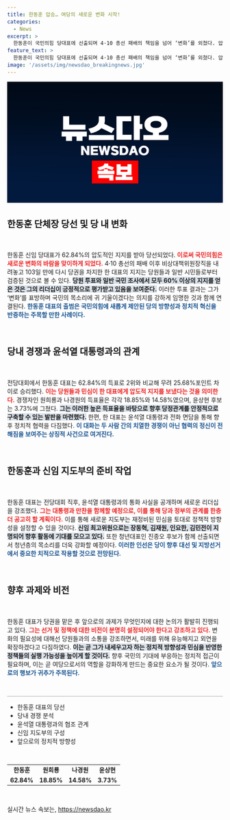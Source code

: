 ```yaml
---
title: 한동훈 압승… 여당의 새로운 변화 시작!
categories:
  - News
excerpt: >
  한동훈이 국민의힘 당대표에 선출되며 4·10 총선 패배의 책임을 넘어 ‘변화’를 외쳤다. 압도적인 지지로 62.8%를 기록한 그는 윤석열 대통령과의 화합을 다짐하며, 차기 대권 주자 이미지를 더욱 확고히 했다.
feature_text: >
  한동훈이 국민의힘 당대표에 선출되며 4·10 총선 패배의 책임을 넘어 ‘변화’를 외쳤다. 압도적인 지지로 62.8%를 기록한 그는 윤석열 대통령과의 화합을 다짐하며, 차기 대권 주자 이미지를 더욱 확고히 했다.
image: '/assets/img/newsdao_breakingnews.jpg'
---
```


<p><img src="/assets/img/newsdao_breakingnews.jpg" alt="implanttips 속보" /></p>

<h2 data-ke-size="size26">한동훈 단체장 당선 및 당 내 변화</h2>

<p data-ke-size="size16">&nbsp;</p>

<p>한동훈 신임 당대표가 62.84%의 압도적인 지지를 받아 당선되었다. <b><span style="color: #ee2323;">이로써 국민의힘은 새로운 변화의 바람을 맞이하게 되었다.</span></b> 4·10 총선의 패배 이후 비상대책위원장직을 내려놓고 103일 만에 다시 당권을 차지한 한 대표의 지지는 당원들과 일반 시민들로부터 검증된 것으로 볼 수 있다. <b><span style="background-color: #21538527;">당원 투표와 일반 국민 조사에서 모두 60% 이상의 지지를 얻은 것은 그의 리더십이 긍정적으로 평가받고 있음을 보여준다.</span></b> 이러한 투표 결과는 그가 ‘변화’를 표방하며 국민의 목소리에 귀 기울이겠다는 의지를 강하게 임명한 것과 함께 연결된다. <b><span style="color: #1a5490;">한동훈 대표의 출범은 국민의힘에 새롭게 제안된 당의 방향성과 정치적 혁신을 반증하는 주목할 만한 사례이다.</span></b></p>

<p data-ke-size="size16">&nbsp;</p>

<h2 data-ke-size="size26">당내 경쟁과 윤석열 대통령과의 관계</h2>

<p data-ke-size="size16">&nbsp;</p>

<p>전당대회에서 한동훈 대표는 62.84%의 득표로 2위와 비교해 무려 25.68%포인트 차이로 승리했다. <b><span style="color: #ee2323;">이는 당원들과 민심이 한 대표에게 압도적 지지를 보냈다는 것을 의미한다.</span></b> 경쟁자인 원희룡과 나경원의 득표율은 각각 18.85%와 14.58%였으며, 윤상현 후보는 3.73%에 그쳤다. <b><span style="background-color: #21538527;">그는 이러한 높은 득표율을 바탕으로 향후 당정관계를 안정적으로 구축할 수 있는 발판을 마련했다.</span></b> 한편, 한 대표는 윤석열 대통령과 전화 면담을 통해 향후 정치적 협력을 다짐했다. <b><span style="color: #1a5490;">이 대화는 두 사람 간의 치열한 경쟁이 아닌 협력의 정신이 전해짐을 보여주는 상징적 사건으로 여겨진다.</span></b></p>

<p data-ke-size="size16">&nbsp;</p>

<h2 data-ke-size="size26">한동훈과 신임 지도부의 준비 작업</h2>

<p data-ke-size="size16">&nbsp;</p>

<p>한동훈 대표는 전당대회 직후, 윤석열 대통령과의 통화 사실을 공개하며 새로운 리더십을 강조했다. <b><span style="color: #ee2323;">그는 대통령과 만찬을 함께할 예정으로, 이를 통해 당과 정부의 관계를 한층 더 공고히 할 계획이다.</span></b> 이를 통해 새로운 지도부는 재정비된 민심을 토대로 정책적 방향성을 설정할 수 있을 것이다. <b><span style="background-color: #21538527;">신임 최고위원으로는 장동혁, 김재원, 인요한, 김민전이 지명되어 향후 활동에 기대를 모으고 있다.</span></b> 또한 청년대표인 진종오 후보가 함께 선출되면서 청년층의 목소리를 더욱 강화할 예정이다. <b><span style="color: #1a5490;">이러한 인선은 당이 향후 대선 및 지방선거에서 중요한 치적으로 작용할 것으로 전망된다.</span></b></p>

<p data-ke-size="size16">&nbsp;</p>

<h2 data-ke-size="size26">향후 과제와 비전</h2>

<p data-ke-size="size16">&nbsp;</p>

<p>한동훈 대표가 당권을 맡은 후 앞으로의 과제가 무엇인지에 대한 논의가 활발히 진행되고 있다. <b><span style="color: #ee2323;">그는 선거 및 정책에 대한 비전이 분명히 설정되어야 한다고 강조하고 있다.</span></b> 변화의 필요성에 대해선 당원들과의 소통을 강조하면서, 미래를 위해 유능해지고 외연을 확장하겠다고 다짐하였다. <b><span style="background-color: #21538527;">이는 곧 그가 내세우고자 하는 정치적 방향성과 민심을 반영한 정책들의 실행 가능성을 높이게 할 것이다.</span></b> 향후 국민의 기대에 부응하는 정치적 접근이 필요하며, 이는 곧 여당으로서의 역할을 강화하게 만드는 중요한 요소가 될 것이다. <b><span style="color: #1a5490;">앞으로의 행보가 귀추가 주목된다.</span></b></p>

<p data-ke-size="size16">&nbsp;</p>

<hr style="height:1px; border:none; color:#aaa; background-color:#aaa;" />

<ul>
    <li>한동훈 대표의 당선</li>
    <li>당내 경쟁 분석</li>
    <li>윤석열 대통령과의 협조 관계</li>
    <li>신임 지도부의 구성</li>
    <li>앞으로의 정치적 방향성</li>
</ul>

<p data-ke-size="size16">&nbsp;</p>

<table style="width: 100%;">
    <tbody>
        <tr>
            <td style="text-align: center; height: 17px;"><b>한동훈</b></td>
            <td style="text-align: center; height: 17px;"><b>원희룡</b></td>
            <td style="text-align: center; height: 17px;"><b>나경원</b></td>
            <td style="text-align: center; height: 17px;"><b>윤상현</b></td>
        </tr>
        <tr>
            <td style="text-align: center; height: 17px;"><b>62.84%</b></td>
            <td style="text-align: center; height: 17px;"><b>18.85%</b></td>
            <td style="text-align: center; height: 17px;"><b>14.58%</b></td>
            <td style="text-align: center; height: 17px;"><b>3.73%</b></td>
        </tr>
    </tbody>
</table>

<p data-ke-size="size16">&nbsp;</p>
실시간 뉴스 속보는, <a href="https://newsdao.kr" rel="dofollow">https://newsdao.kr</a>


